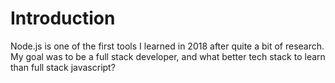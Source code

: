 # Introduction

Node.js is one of the first tools I learned in 2018 after quite a bit of research.  
My goal was to be a full stack developer, and what better tech stack to learn than full stack javascript?
